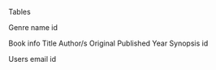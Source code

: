 Tables

Genre
name
id

Book info
Title
Author/s
Original Published Year
Synopsis
id

Users
email
id
